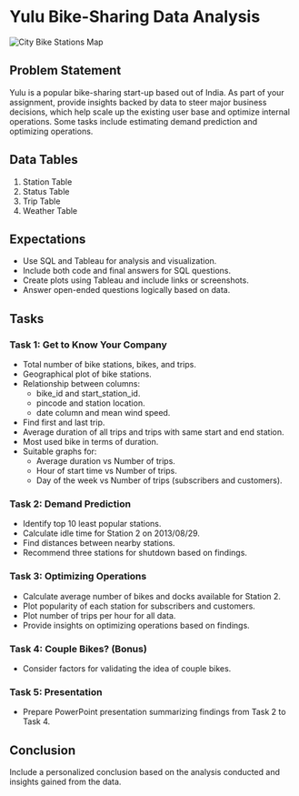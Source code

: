 # Yulu Bike-Sharing Data Analysis

![City Bike Stations Map](https://example.com/city_bike_stations_map.jpg)


## Problem Statement
Yulu is a popular bike-sharing start-up based out of India. As part of your assignment, provide insights backed by data to steer major business decisions, which help scale up the existing user base and optimize internal operations. Some tasks include estimating demand prediction and optimizing operations.

## Data Tables
1. Station Table
2. Status Table
3. Trip Table
4. Weather Table

## Expectations
- Use SQL and Tableau for analysis and visualization.
- Include both code and final answers for SQL questions.
- Create plots using Tableau and include links or screenshots.
- Answer open-ended questions logically based on data.

## Tasks

### Task 1: Get to Know Your Company
- Total number of bike stations, bikes, and trips.
- Geographical plot of bike stations.
- Relationship between columns:
  - bike_id and start_station_id.
  - pincode and station location.
  - date column and mean wind speed.
- Find first and last trip.
- Average duration of all trips and trips with same start and end station.
- Most used bike in terms of duration.
- Suitable graphs for:
  - Average duration vs Number of trips.
  - Hour of start time vs Number of trips.
  - Day of the week vs Number of trips (subscribers and customers).

### Task 2: Demand Prediction
- Identify top 10 least popular stations.
- Calculate idle time for Station 2 on 2013/08/29.
- Find distances between nearby stations.
- Recommend three stations for shutdown based on findings.

### Task 3: Optimizing Operations
- Calculate average number of bikes and docks available for Station 2.
- Plot popularity of each station for subscribers and customers.
- Plot number of trips per hour for all data.
- Provide insights on optimizing operations based on findings.

### Task 4: Couple Bikes? (Bonus)
- Consider factors for validating the idea of couple bikes.

### Task 5: Presentation
- Prepare PowerPoint presentation summarizing findings from Task 2 to Task 4.

## Conclusion
Include a personalized conclusion based on the analysis conducted and insights gained from the data.

